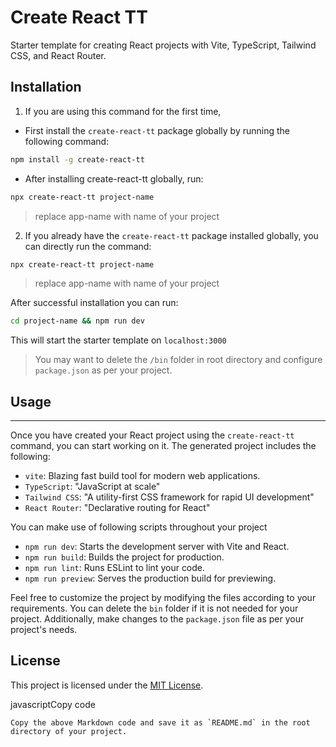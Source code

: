 # Create React TT  

Starter template for creating React projects with Vite, TypeScript, Tailwind CSS, and React Router.  

## Installation  

1. If you are using this command for the first time,
- First  install the `create-react-tt` package globally by running the following command: 
```bash    
npm install -g create-react-tt
```
- After installing create-react-tt globally, run:
```bash
npx create-react-tt project-name
```
> replace app-name with name of your project

2.  If you already have the `create-react-tt` package installed globally, you can directly run the command:
```bash
npx create-react-tt project-name
```
> replace app-name with name of your project
    
After successful installation you can run: 
```bash
cd project-name && npm run dev
```
This will start the starter template on ``localhost:3000``
> You may want to delete the ``/bin`` folder in root directory and configure ``package.json`` as per your project.

## Usage
-----

Once you have created your React project using the `create-react-tt` command, you can start working on it. The generated project includes the following:

* `vite`: Blazing fast build tool for modern web applications.
* `TypeScript`: "JavaScript at scale"
* `Tailwind CSS`: "A utility-first CSS framework for rapid UI development"
* `React Router`: "Declarative routing for React"

You can make use of following scripts throughout your project

*   `npm run dev`: Starts the development server with Vite and React.
*   `npm run build`: Builds the project for production.
*   `npm run lint`: Runs ESLint to lint your code.
*   `npm run preview`: Serves the production build for previewing.


Feel free to customize the project by modifying the files according to your requirements. You can delete the `bin` folder if it is not needed for your project. Additionally, make changes to the `package.json` file as per your project's needs.

License
-------

This project is licensed under the [MIT License](LICENSE).

javascriptCopy code

``Copy the above Markdown code and save it as `README.md` in the root directory of your project.``